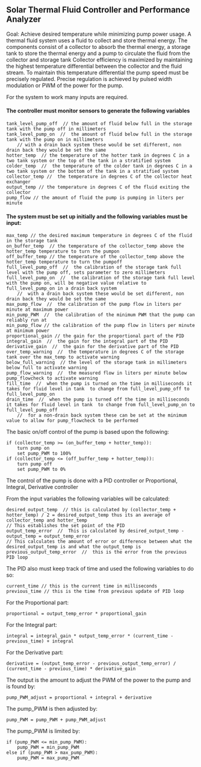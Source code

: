 ## Solar Thermal Fluid Controller and Performance Analyzer

Goal: Achieve desired temperature while minimizing pump power usage.
A thermal fluid system uses a fluid to collect and store thermal energy.
The components consist of a collector to absorb the thermal energy, a storage tank to store the thermal energy and a pump to circulate the fluid from the collector and storage tank
Collector efficiency is maximized by maintaining the highest temperature differential between the collector and the fluid stream. 
To maintain this temperature differential the pump speed must be precisely regulated. 
Precise regulation is achieved by pulsed width modulation or PWM of the power for the pump.

For the system to work many inputs are required.

#### The controller must monitor sensors to generate the following variables
    
    tank_level_pump_off  // the amount of fluid below full in the storage tank with the pump off in millimeters
    tank_level_pump_on  //  the amount of fluid below full in the storage tank with the pump on in millimeters
		// with a drain back system these would be set different, non drain back they would be set the same
    hotter_temp  // the temperature of the hotter tank in degrees C in a two tank system or the top of the tank in a stratified system
    colder_temp  //  the temperature of the colder tank in degrees C in a two tank system or the bottom of the tank in a stratified system
    collector_temp //  the temperature in degrees C of the collector heat exchanger
    output_temp // the temperature in degrees C of the fluid exiting the collector
    pump_flow // the amount of fluid the pump is pumping in liters per minute

#### The system must be set up initially and the following variables must be input:

	max_temp // the desired maximum temperature in degrees C of the fluid in the storage tank
	on_buffer_temp  // the temperature of the collector_temp above the hotter_temp temperature to turn the pumpon
	off_buffer_temp // the temperature of the collector_temp above the hotter_temp temperature to turn the pumpoff
	full_level_pump_off  //  the calibration of the storage tank full level with the pump off, sets parameter to zero millimeters
	full_level_pump_on  //  the calibration of the storage tank full level with the pump on, will be negative value relative to full_level_pump_on in a drain back system
		//  with a drain back system these would be set different, non drain back they would be set the same
	max_pump_flow  //  the calibration of the pump flow in liters per minute at maximum power
    min_pump_PWM  //  the calibration of the minimum PWM that the pump can reliably run at
    min_pump_flow // the calibration of the pump flow in liters per minute at minimum power
	proportional_gain // the gain for the proportional part of the PID 
    integral_gain  //  the gain for the integral part of the PID
    derivative_gain  //  the gain for the derivative part of the PID 
	over_temp_warning  //  the temperature in degrees C of the storage tank over the max_temp to activate warning 
	below_full_warning  // the level of the storage tank in millimeters below full to activate warning
	pump_flow_warning  //  the measured flow in liters per minute below pump_flowcheck to activate warning  
    fill_time  //  when the pump is turned on the time in milliseconds it takes for fluid level in tank  to change from full_level_pump_off to full_level_pump_on
    drain_time  //  when the pump is turned off the time in milliseconds it takes for fluid level in tank  to change from full_level_pump_on to full_level_pump_off
        //  for a non-drain back system these can be set at the minimum value to allow for pump_flowcheck to be performed
The basic on/off control of the pump is based upon the following:

    if (collector_temp >= (on_buffer_temp + hotter_temp)): 
		turn pump on
		set pump_PWM to 100%
    if (collector_temp <= (off_buffer_temp + hotter_temp)): 
		turn pump off
		set pump_PWM to 0%


The control of the pump is done with a PID controller or Proportional, Integral, Derivative controller

From the input variables the following variables will be calculated:
    
    desired_output_temp  // this is calculated by (collector_temp + hotter_temp) / 2 = desired_output_temp thus its an average of collector_temp and hotter_temp
    // This establishes the set point of the PID
    output_temp_error  //  This is calculated by desired_output_temp - output_temp = output_temp_error
    // This calculates the amount of error or difference between what the desired_output_temp is and what the output_temp is
    previous_output_temp_error  //  this is the error from the previous PID loop

The PID also must keep track of time and used the following variables to do so:
        
    current_time // this is the current time in milliseconds 
    previous_time // this is the time from previous update of PID loop

For the Proportional part:

    proportional = output_temp_error * proportional_gain

For the Integral part:
        
    integral = integral_gain * output_temp_error * (current_time - previous_time) + integral

For the Derivative part:
        
    derivative = (output_temp_error - previous_output_temp_error) / (current_time - previous_time) * derivative_gain

The output is the amount to adjust the PWM of the power to the pump and is found by:

    pump_PWM_adjust = proportional + integral + derivative 

The pump_PWM is then adjusted by:

    pump_PWM = pump_PWM + pump_PWM_adjust

The pump_PWM is limited by:

    if (pump_PWM <= min_pump_PWM):
		pump_PWM = min_pump_PWM
	else if (pump_PWM > max_pump_PWM):
		pump_PWM = max_pump_PWM


    
        
        
    
        
	    

